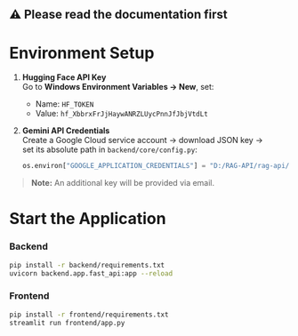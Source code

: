 ## ⚠️ Please read the documentation first

# Environment Setup

1. **Hugging Face API Key**  
   Go to **Windows Environment Variables → New**, set:  
   - Name: `HF_TOKEN`  
   - Value: `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`

2. **Gemini API Credentials**  
   Create a Google Cloud service account → download JSON key →  
   set its absolute path in `backend/core/config.py`:
   ```python
   os.environ["GOOGLE_APPLICATION_CREDENTIALS"] = "D:/RAG-API/rag-api/your-file.json"
> **Note:** An additional key will be provided via email.


# Start the Application

### Backend

```bash
pip install -r backend/requirements.txt
uvicorn backend.app.fast_api:app --reload
```

### Frontend

```bash
pip install -r frontend/requirements.txt
streamlit run frontend/app.py
```

